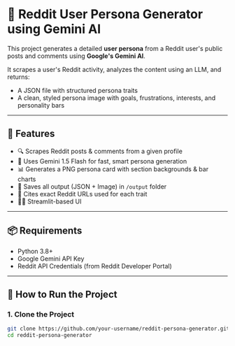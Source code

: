 # 🧠 Reddit User Persona Generator using Gemini AI

This project generates a detailed **user persona** from a Reddit user's public posts and comments using **Google's Gemini AI**.

It scrapes a user's Reddit activity, analyzes the content using an LLM, and returns:
- A JSON file with structured persona traits
- A clean, styled persona image with goals, frustrations, interests, and personality bars

---

## 🚀 Features

- 🔍 Scrapes Reddit posts & comments from a given profile
- 🤖 Uses Gemini 1.5 Flash for fast, smart persona generation
- 📊 Generates a PNG persona card with section backgrounds & bar charts
- 📁 Saves all output (JSON + Image) in `/output` folder
- 🧠 Cites exact Reddit URLs used for each trait
- 🧑‍💻 Streamlit-based UI

---

## 📦 Requirements

- Python 3.8+
- Google Gemini API Key
- Reddit API Credentials (from Reddit Developer Portal)

---

## 🔧 How to Run the Project

### 1. Clone the Project

```bash
git clone https://github.com/your-username/reddit-persona-generator.git
cd reddit-persona-generator
